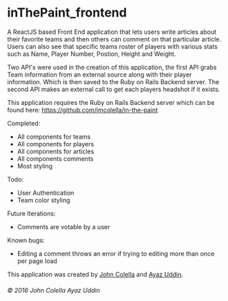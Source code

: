 # inThePaint_frontend

A ReactJS based Front End application that lets users write articles about their favorite teams and then others can comment on that particular article. Users can also see that specific teams roster of players with various stats such as Name, Player Number, Postion, Height and Weight.

Two API's were used in the creation of this application, the first API grabs Team information from an external source along with their player information. Which is then saved to the Ruby on Rails Backend server. The second API makes an external call to get each players headshot if it exists.

This application requires the Ruby on Rails Backend server which can be found here:
https://github.com/jmcolella/in-the-paint

Completed:

- All components for teams
- All components for players
- All components for articles
- All components comments
- Most styling

Todo:

- User Authentication
- Team color styling

Future Iterations:

- Comments are votable by a user

Known bugs:

- Editing a comment throws an error if trying to editing more than once per page load

This application was created by [John Colella](https://github.com/jmcolella) and [Ayaz Uddin](https://github.com/Ayaz2589).

###### &copy; 2016 John Colella Ayaz Uddin
